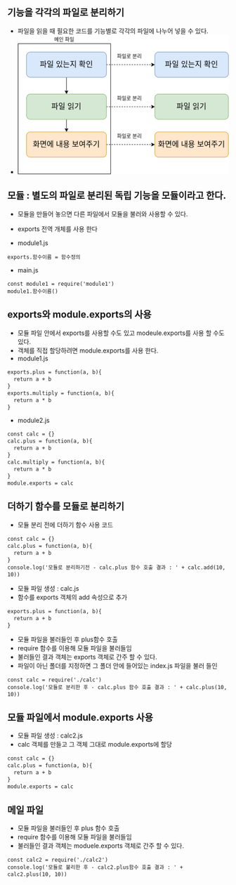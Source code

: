 ## 기능을 각각의 파일로 분리하기
- 파일을 읽을 때 필요한 코드를 기능별로 각각의 파일에 나누어 넣을 수 있다.
- <img src="./img/2.png">
## 모듈 : 별도의 파일로 분리된 독립 기능을 모듈이라고 한다.
- 모듈을 만들어 놓으면 다른 파일에서 모듈을 불러와 사용할 수 있다.
- exports 전역 개체를 사용 한다

- module1.js
```
exports.함수이름 = 함수정의
```
- main.js
```
const module1 = require('module1')
module1.함수이름()
```
## exports와 module.exports의 사용
- 모듈 파일 안에서 exports를 사용할 수도 있고 modeule.exports를 사용 할 수도 있다.
- 객체를 직접 할당하려면 module.exports를 사용 한다.
- module1.js
```
exports.plus = function(a, b){
  return a + b
}
exports.multiply = function(a, b){
  return a * b
}
```
- module2.js
```
const calc = {}
calc.plus = function(a, b){
  return a + b
}
calc.multiply = function(a, b){
  return a * b
}
module.exports = calc
```
## 더하기 함수를 모듈로 분리하기
- 모듈 분리 전에 더하기 함수 사용 코드
```
const calc = {}
calc.plus = function(a, b){
  return a + b
}
console.log('모듈로 분리하기전 - calc.plus 함수 호출 결과 : ' + calc.add(10, 10))
```
- 모듈 파일 생성 : calc.js
- 함수를 exports 객체의 add 속성으로 추가
```
exports.plus = function(a, b){
  return a + b
}
```
- 모듈 파일을 불러들인 후 plus함수 호출
- require 함수를 이용해 모듈 파일을 불러들임
- 불러들인 결과 객체는 exports 객체로 간주 할 수 있다.
- 파일이 아닌 폴더를 지정하면 그 폴더 안에 들어있는 index.js 파일을 불러 들인
```
const calc = require('./calc')
console.log('모듈로 분리한 후 - calc.plus 함수 호출 결과 : ' + calc.plus(10, 10))
```
## 모듈 파일에서 module.exports 사용
- 모듈 파일 생성 : calc2.js
- calc 객체를 만들고 그 객체 그대로 module.exports에 할당
```
const calc = {}
calc.plus = function(a, b){
  return a + b
}
module.exports = calc
```
## 메일 파일
- 모듈 파일을 불러들인 후 plus 함수 호출
- require 함수를 이용해 모듈 파일을 불러들임
- 불러들인 결과 객체는 moduele.exports 객체로 간주 할 수 있다.
```
const calc2 = require('./calc2')
console.log('모듈로 불리한 후 - calc2.plus함수 호출 결과 : ' + calc2.plus(10, 10))
```